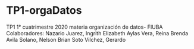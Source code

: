 # TP1-orgaDatos

TP1 1° cuatrimestre 2020 
materia organización de datos- FIUBA
Colaboradores: 
Nazario Juarez, Ingrith Elizabeth 
Aylas Vera, Reina Brenda 
Avila Solano, Nelson Brian 
Soto Vilchez, Gerardo
